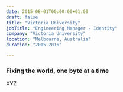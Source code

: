 ```yaml
---
date: 2015-08-01T00:00:00+01:00
draft: false
title: "Victoria University"
jobTitle: "Engineering Manager - Identity"
company: "Victoria University"
location: "Melbourne, Australia"
duration: "2015-2016"

---
```

### Fixing the world, one byte at a time

XYZ